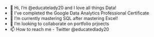 - 👋 Hi, I’m @educatelady20 and I love all things Data! 
- 👀 I've completed the Google Data Analytics Professional Certificate
- 🌱 I’m currently mastering SQL after mastering Excel!
- 💞️ I’m looking to collaborate on portfolio prjoects 
- 📫 How to reach me - Twitter @educatedlady20

<!---
educatelady20/educatelady20 is a ✨ special ✨ repository because its `README.md` (this file) appears on your GitHub profile.
You can click the Preview link to take a look at your changes.
--->
